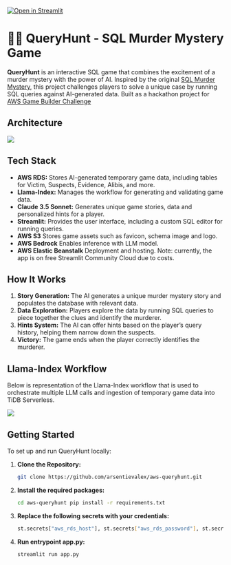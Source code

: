 [![Open in Streamlit](https://static.streamlit.io/badges/streamlit_badge_black_white.svg)](https://aws-queryhunt-game.streamlit.app/)

# 🕵️‍♂️ QueryHunt - SQL Murder Mystery Game

**QueryHunt** is an interactive SQL game that combines the excitement of a murder mystery with the power of AI. Inspired by the original [SQL Murder Mystery](https://mystery.knightlab.com/), this project challenges players to solve a unique case by running SQL queries against AI-generated data. Built as a hackathon project for [AWS Game Builder Challenge](https://awsdevchallenge.devpost.com/)

## Architecture

<img src="https://i.postimg.cc/28y6DNs3/Architecture-diagram.png"/>

## Tech Stack

- **AWS RDS:** Stores AI-generated temporary game data, including tables for Victim, Suspects, Evidence, Alibis, and more.
- **Llama-Index:** Manages the workflow for generating and validating game data.
- **Claude 3.5 Sonnet:** Generates unique game stories, data and personalized hints for a player.
- **Streamlit:** Provides the user interface, including a custom SQL editor for running queries.
- **AWS S3** Stores game assets such as favicon, schema image and logo.
- **AWS Bedrock** Enables inference with LLM model.
- **AWS Elastic Beanstalk** Deployment and hosting. Note: currently, the app is on free Streamlit Community Cloud due to costs.

## How It Works

1. **Story Generation:** The AI generates a unique murder mystery story and populates the database with relevant data.
2. **Data Exploration:** Players explore the data by running SQL queries to piece together the clues and identify the murderer.
3. **Hints System:** The AI can offer hints based on the player’s query history, helping them narrow down the suspects.
4. **Victory:** The game ends when the player correctly identifies the murderer.

## Llama-Index Workflow

Below is representation of the Llama-Index workflow that is used to orchestrate multiple LLM calls and ingestion of temporary game data into TiDB Serverless.

<img src="https://i.postimg.cc/NMbg3db1/Llama-Index-Workflow.png"/>

## Getting Started

To set up and run QueryHunt locally:

1. **Clone the Repository:**
   ```bash
   git clone https://github.com/arsentievalex/aws-queryhunt.git

2. **Install the required packages:**
   ```bash
   cd aws-queryhunt pip install -r requirements.txt

3. **Replace the following secrets with your credentials:**
   ```bash
   st.secrets["aws_rds_host"], st.secrets["aws_rds_password"], st.secrets["aws_access_key"], st.secrets["aws_secret"]

4. **Run entrypoint app.py:**
   ```bash
   streamlit run app.py
